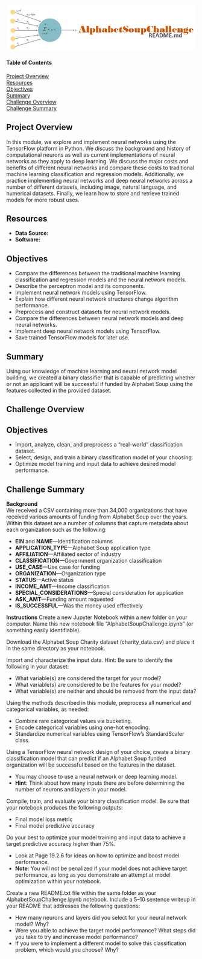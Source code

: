 ![Header](/pics/header.png)

#### Table of Contents

[Project Overview](#project-overview)  
[Resources](#resources)  
[Objectives](#objectives)  
[Summary](#summary)   
[Challenge Overview](#challenge-overview)  
[Challenge Summary](#challenge-summary)  

## Project Overview
In this module, we explore and implement neural networks using the TensorFlow platform in Python. We discuss the background and history of computational neurons as well as current implementations of neural networks as they apply to deep learning. We discuss the major costs and benefits of different neural networks and compare these costs to traditional machine learning classification and regression models. Additionally, we practice implementing neural networks and deep neural networks across a number of different datasets, including image, natural language, and numerical datasets. Finally, we learn how to store and retrieve trained models for more robust uses. 

## Resources
- **Data Source:** []()
- **Software:**   

## Objectives 
- Compare the differences between the traditional machine learning classification and regression models and the neural network models.
- Describe the perceptron model and its components.
- Implement neural network models using TensorFlow.
- Explain how different neural network structures change algorithm performance.
- Preprocess and construct datasets for neural network models.
- Compare the differences between neural network models and deep neural networks.
- Implement deep neural network models using TensorFlow.
- Save trained TensorFlow models for later use.

## Summary  
Using our knowledge of machine learning and neural network model building, we created a binary classifier that is capable of predicting whether or not an applicant will be successful if funded by Alphabet Soup using the features collected in the provided dataset. 

## Challenge Overview  


## Objectives
- Import, analyze, clean, and preprocess a “real-world” classification dataset.
- Select, design, and train a binary classification model of your choosing.
- Optimize model training and input data to achieve desired model performance. 

## Challenge Summary
**Background**  
We received a CSV containing more than 34,000 organizations that have received various amounts of funding from Alphabet Soup over the years. Within this dataset are a number of columns that capture metadata about each organization such as the following:
- **EIN** and **NAME**—Identification columns
- **APPLICATION_TYPE**—Alphabet Soup application type
- **AFFILIATION**—Affiliated sector of industry
- **CLASSIFICATION**—Government organization classification
- **USE_CASE**—Use case for funding
- **ORGANIZATION**—Organization type
- **STATUS**—Active status
- **INCOME_AMT**—Income classification
- **SPECIAL_CONSIDERATIONS**—Special consideration for application
- **ASK_AMT**—Funding amount requested
- **IS_SUCCESSFUL**—Was the money used effectively  

**Instructions**
Create a new Jupyter Notebook within a new folder on your computer. Name this new notebook file “AlphabetSoupChallenge.ipynb” (or something easily identifiable).  

Download the Alphabet Soup Charity dataset (charity_data.csv) and place it in the same directory as your notebook.  

Import and characterize the input data. Hint: Be sure to identify the following in your dataset: 
- What variable(s) are considered the target for your model?
- What variable(s) are considered to be the features for your model?
- What variable(s) are neither and should be removed from the input data?  

Using the methods described in this module, preprocess all numerical and categorical variables, as needed: 
- Combine rare categorical values via bucketing.
- Encode categorical variables using one-hot encoding.
- Standardize numerical variables using TensorFlow’s StandardScaler class.  

Using a TensorFlow neural network design of your choice, create a binary classification model that can predict if an Alphabet Soup funded organization will be successful based on the features in the dataset. 
- You may choose to use a neural network or deep learning model.
- **Hint**: Think about how many inputs there are before determining the number of neurons and layers in your model.  

Compile, train, and evaluate your binary classification model. Be sure that your notebook produces the following outputs: 
- Final model loss metric
- Final model predictive accuracy  

Do your best to optimize your model training and input data to achieve a target predictive accuracy higher than 75%. 
- Look at Page 19.2.6 for ideas on how to optimize and boost model performance.
- **Note**: You will not be penalized if your model does not achieve target performance, as long as you demonstrate an attempt at model optimization within your notebook.  

Create a new README.txt file within the same folder as your AlphabetSoupChallenge.ipynb notebook. Include a 5–10 sentence writeup in your README that addresses the following questions: 
- How many neurons and layers did you select for your neural network model? Why?
- Were you able to achieve the target model performance? What steps did you take to try and increase model performance?
- If you were to implement a different model to solve this classification problem, which would you choose? Why?
